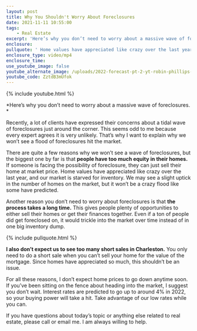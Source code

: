 ```yaml
---
layout: post
title: Why You Shouldn't Worry About Foreclosures
date: 2021-11-11 10:55:00
tags:
    - Real Estate
excerpt: 'Here’s why you don’t need to worry about a massive wave of foreclosures. '
enclosure:
pullquote: ' Home values have appreciated like crazy over the last year or so, and our market is starved for inventory.'
enclosure_type: video/mp4
enclosure_time:
use_youtube_image: false
youtube_alternate_image: /uploads/2022-forecast-pt-2-yt-robin-phillips-ss.jpg
youtube_code: ZztdB3mUfok
---
```

{% include youtube.html %}

*Here’s why you don’t need to worry about a massive wave of foreclosures. *

Recently, a lot of clients have expressed their concerns about a tidal wave of foreclosures just around the corner. This seems odd to me because every expert agrees it is very unlikely. That’s why I want to explain why we won’t see a flood of foreclosures hit the market.&nbsp;

There are quite a few reasons why we won’t see a wave of foreclosures, but the biggest one by far is that **people have too much equity in their homes.** If someone is facing the possibility of foreclosure, they can just sell their home at market price. Home values have appreciated like crazy over the last year, and our market is starved for inventory. We may see a slight uptick in the number of homes on the market, but it won’t be a crazy flood like some have predicted.&nbsp;

Another reason you don’t need to worry about foreclosures is that **the process takes a long time.** This gives people plenty of opportunities to either sell their homes or get their finances together. Even if a ton of people did get foreclosed on, it would trickle into the market over time instead of in one big inventory dump.

{% include pullquote.html %}

**I also don’t expect us to see too many short sales in Charleston.** You only need to do a short sale when you can’t sell your home for the value of the mortgage. Since homes have appreciated so much, this shouldn’t be an issue.&nbsp;

For all these reasons, I don’t expect home prices to go down anytime soon. If you’ve been sitting on the fence about heading into the market, I suggest you don’t wait. Interest rates are predicted to go up to around 4% in 2022, so your buying power will take a hit. Take advantage of our low rates while you can.&nbsp;

If you have questions about today’s topic or anything else related to real estate, please call or email me. I am always willing to help.
